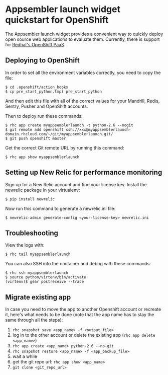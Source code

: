 Appsembler launch widget quickstart for OpenShift
=================================================

The Appsembler launch widget provides a convenient way to quickly deploy open source web applications to evaluate them. Currently, there is support for [Redhat's OpenShift PaaS](http://openshift.com).

Deploying to OpenShift
----------------------

In order to set all the environment variables correctly, you need to copy the file:

```
$ cd .openshift/action_hooks
$ cp pre_start_python.tmpl pre_start_python
```

And then edit this file with all of the correct values for your Mandrill, Redis, Sentry, Pusher and OpenShift accounts. 

Then to deploy run these commands:

```
$ rhc app create myappsemblerlaunch -t python-2.6 --nogit
$ git remote add openshift ssh://xxx@myappsemblerlaunch-domain.rhcloud.com/~/git/myappsemblerlaunch.git/
$ git push openshift master
```

Get the correct Git remote URL by running this command:

```
$ rhc app show myappsemblerlaunch
```

Setting up New Relic for performance monitoring
-----------------------------------------------

Sign up for a New Relic account and find your license key. Install the newrelic package in your virtualenv:

```
$ pip install newrelic
```

Now run this command to generate a newrelic.ini file:

```
$ newrelic-admin generate-config <your-license-key> newrelic.ini
```

Troubleshooting
---------------

View the logs with:

```
$ rhc tail myappsemblerlaunch
```

You can also SSH into the container and debug with these commands:

```
$ rhc ssh myappsemblerlaunch
$ source python/virtenv/bin/activate
(virtenv)$ gear postreceive --trace
```

Migrate existing app
--------------------

In case you need to move the app to another Openshift account or recreate it, here's what needs to be done (note that the app name has to stay the same through all the steps):

1. `rhc snapshot save <app_name> -f <output_file>`
2. log in to the other account or delete the existing app (`rhc app delete <app_name>`)
3. `rhc app create <app_name> python-2.6 --no-git`
4. `rhc snapshot restore <app_name> -f <app_backup_file>`
5. wait a while
6. get the git repo url: `rhc app show <app_name>`
7. `git clone <git_repo_url>`
